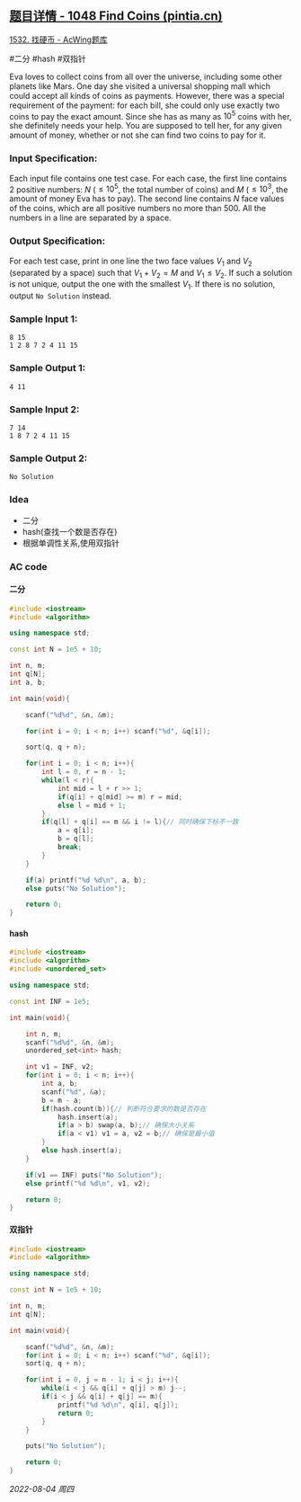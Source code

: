 ## [题目详情 - 1048 Find Coins (pintia.cn)](https://pintia.cn/problem-sets/994805342720868352/problems/994805432256675840)

[1532. 找硬币 - AcWing题库](https://www.acwing.com/problem/content/1534/)

#二分 #hash #双指针 

Eva loves to collect coins from all over the universe, including some other planets like Mars. One day she visited a universal shopping mall which could accept all kinds of coins as payments. However, there was a special requirement of the payment: for each bill, she could only use exactly two coins to pay the exact amount. Since she has as many as $10^5$ coins with her, she definitely needs your help. You are supposed to tell her, for any given amount of money, whether or not she can find two coins to pay for it.

### Input Specification:

Each input file contains one test case. For each case, the first line contains 2 positive numbers: $N$ ($≤10^5$, the total number of coins) and $M$ ($≤10^3$, the amount of money Eva has to pay). The second line contains $N$ face values of the coins, which are all positive numbers no more than 500. All the numbers in a line are separated by a space.

### Output Specification:

For each test case, print in one line the two face values $V_1$ and $V_2$ (separated by a space) such that $V_1+V_2=M$ and $V_1≤V_2$. If such a solution is not unique, output the one with the smallest $V_1$. If there is no solution, output `No Solution` instead.

### Sample Input 1:

```in
8 15
1 2 8 7 2 4 11 15
```

### Sample Output 1:

```out
4 11
```

### Sample Input 2:

```in
7 14
1 8 7 2 4 11 15
```

### Sample Output 2:

```out
No Solution
```

### Idea

- 二分
- hash(查找一个数是否存在)
- 根据单调性关系,使用双指针

### AC code

#### 二分

```cpp
#include <iostream>
#include <algorithm>

using namespace std;

const int N = 1e5 + 10;

int n, m;
int q[N];
int a, b;

int main(void){

    scanf("%d%d", &n, &m);

    for(int i = 0; i < n; i++) scanf("%d", &q[i]);

    sort(q, q + n);

    for(int i = 0; i < n; i++){
        int l = 0, r = n - 1;
        while(l < r){
            int mid = l + r >> 1;
            if(q[i] + q[mid] >= m) r = mid;
            else l = mid + 1;
        }
        if(q[l] + q[i] == m && i != l){// 同时确保下标不一致
            a = q[i];
            b = q[l];
            break;
        }
    }

    if(a) printf("%d %d\n", a, b);
    else puts("No Solution");

    return 0;
}
```

#### hash

```cpp
#include <iostream>
#include <algorithm>
#include <unordered_set>

using namespace std;

const int INF = 1e5;

int main(void){

    int n, m; 
    scanf("%d%d", &n, &m);
    unordered_set<int> hash;

    int v1 = INF, v2;
    for(int i = 0; i < n; i++){
        int a, b;
        scanf("%d", &a);
        b = m - a;
        if(hash.count(b)){// 判断符合要求的数是否存在
            hash.insert(a);
            if(a > b) swap(a, b);// 确保大小关系
            if(a < v1) v1 = a, v2 = b;// 确保是最小值
        }
        else hash.insert(a);
    }

    if(v1 == INF) puts("No Solution");
    else printf("%d %d\n", v1, v2);

    return 0;
}
```

####  双指针

```cpp
#include <iostream>
#include <algorithm>

using namespace std;

const int N = 1e5 + 10;

int n, m;
int q[N];

int main(void){

    scanf("%d%d", &n, &m);
    for(int i = 0; i < n; i++) scanf("%d", &q[i]);
    sort(q, q + n);

    for(int i = 0, j = n - 1; i < j; i++){
        while(i < j && q[i] + q[j] > m) j--;
        if(i < j && q[i] + q[j] == m){
            printf("%d %d\n", q[i], q[j]);
            return 0;
        }
    }

    puts("No Solution");

    return 0;
}
```


*2022-08-04 周四*